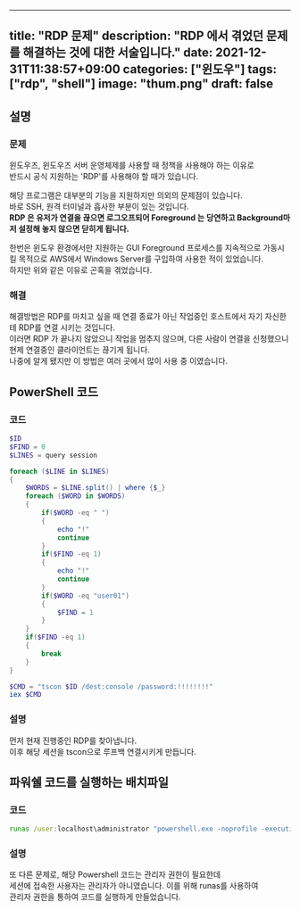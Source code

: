 
---
title: "RDP  문제"
description: "RDP 에서 겪었던 문제를 해결하는 것에 대한 서술입니다."
date: 2021-12-31T11:38:57+09:00
categories: ["윈도우"]
tags: ["rdp", "shell"]
image: "thum.png"
draft: false
---

## 설명

### 문제

윈도우즈, 윈도우즈 서버 운영체제를 사용할 때 정책을 사용해야 하는 이유로  
반드시 공식 지원하는 'RDP'를 사용해야 할 때가 있습니다.  

해당 프로그램은 대부분의 기능을 지원하지만 의외의 문제점이 있습니다.  
바로 SSH, 원격 터미널과 흡사한 부분이 있는 것입니다.  
**RDP 은 유저가 연결을 끊으면 로그오프되어 Foreground 는 당연하고 Background마저 설정해 놓지 않으면 닫히게 됩니다.**

한번은 윈도우 환경에서만 지원하는 GUI Foreground 프로세스를 지속적으로 가동시킬 목적으로 AWS에서  Windows Server를 구입하여 사용한 적이 있었습니다.  
하지만 위와 같은 이유로 곤혹을 겪었습니다.

### 해결

해결방법은 RDP를 마치고 싶을 때 연결 종료가 아닌 작업중인 호스트에서 자기 자신한테 RDP를 연결 시키는 것입니다.  
이러면 RDP 가 끝나지 않았으니 작업을 멈추지 않으며, 다른 사람이 연결을 신청했으니 현제 연결중인 클라이언트는 끊기게 됩니다.  
나중에 알게 됐지만 이 방법은 여러 곳에서 많이 사용 중 이였습니다.


## PowerShell 코드

### 코드
```ps1
$ID
$FIND = 0
$LINES = query session

foreach ($LINE in $LINES)
{
	$WORDS = $LINE.split() | where {$_}
	foreach ($WORD in $WORDS)
	{
		if($WORD -eq " ")
		{
			echo "!"
			continue
		}
		if($FIND -eq 1)
		{
			echo "!"
			continue
		}
		if($WORD -eq "user01")
		{
			$FIND = 1
		}
	}
	if($FIND -eq 1)
	{
		break
	}
}

$CMD = "tscon $ID /dest:console /password:!!!!!!!!"
iex $CMD
```

### 설명

먼저 현재 진행중인 RDP를 찾아냅니다.  
 이후 해당 세션을 tscon으로 루프백 연결시키게 만듭니다.

## 파워쉘 코드를 실행하는 배치파일

### 코드

```bat
runas /user:localhost\administrator "powershell.exe -noprofile -executionpolicy bypass -file "POWER경로""
```

### 설명

또 다른 문제로, 해당 Powershell 코드는 관리자 권한이 필요한데  
세션에 접속한 사용자는 관리자가 아니였습니다. 이를 위해 runas를 사용하여  
관리자 권한을 통하여 코드를 실행하게 만들었습니다.